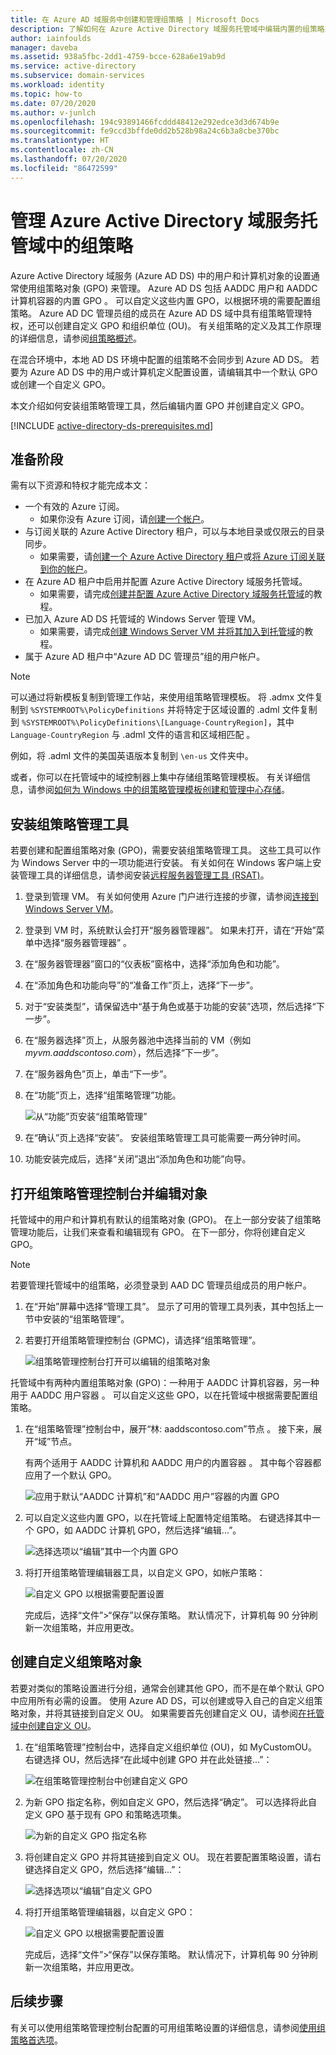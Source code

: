 ```yaml
---
title: 在 Azure AD 域服务中创建和管理组策略 | Microsoft Docs
description: 了解如何在 Azure Active Directory 域服务托管域中编辑内置的组策略对象 (GPO) 并创建自己的自定义策略。
author: iainfoulds
manager: daveba
ms.assetid: 938a5fbc-2dd1-4759-bcce-628a6e19ab9d
ms.service: active-directory
ms.subservice: domain-services
ms.workload: identity
ms.topic: how-to
ms.date: 07/20/2020
ms.author: v-junlch
ms.openlocfilehash: 194c93891466fcddd48412e292edce3d3d674b9e
ms.sourcegitcommit: fe9ccd3bffde0dd2b528b98a24c6b3a8cbe370bc
ms.translationtype: HT
ms.contentlocale: zh-CN
ms.lasthandoff: 07/20/2020
ms.locfileid: "86472599"
---
```

# <a name="administer-group-policy-in-an-azure-active-directory-domain-services-managed-domain"></a>管理 Azure Active Directory 域服务托管域中的组策略

Azure Active Directory 域服务 (Azure AD DS) 中的用户和计算机对象的设置通常使用组策略对象 (GPO) 来管理。 Azure AD DS 包括 AADDC 用户和 AADDC 计算机容器的内置 GPO 。 可以自定义这些内置 GPO，以根据环境的需要配置组策略。 Azure AD DC 管理员组的成员在 Azure AD DS 域中具有组策略管理特权，还可以创建自定义 GPO 和组织单位 (OU)。 有关组策略的定义及其工作原理的详细信息，请参阅[组策略概述][group-policy-overview]。

在混合环境中，本地 AD DS 环境中配置的组策略不会同步到 Azure AD DS。 若要为 Azure AD DS 中的用户或计算机定义配置设置，请编辑其中一个默认 GPO 或创建一个自定义 GPO。

本文介绍如何安装组策略管理工具，然后编辑内置 GPO 并创建自定义 GPO。

[!INCLUDE [active-directory-ds-prerequisites.md](../../includes/active-directory-ds-prerequisites.md)]

## <a name="before-you-begin"></a>准备阶段

需有以下资源和特权才能完成本文：

* 一个有效的 Azure 订阅。
    * 如果你没有 Azure 订阅，请[创建一个帐户](https://www.azure.cn/pricing/1rmb-trial)。
* 与订阅关联的 Azure Active Directory 租户，可以与本地目录或仅限云的目录同步。
    * 如果需要，请[创建一个 Azure Active Directory 租户][create-azure-ad-tenant]或[将 Azure 订阅关联到你的帐户][associate-azure-ad-tenant]。
* 在 Azure AD 租户中启用并配置 Azure Active Directory 域服务托管域。
    * 如果需要，请完成[创建并配置 Azure Active Directory 域服务托管域][create-azure-ad-ds-instance]的教程。
* 已加入 Azure AD DS 托管域的 Windows Server 管理 VM。
    * 如果需要，请完成[创建 Windows Server VM 并将其加入到托管域][create-join-windows-vm]的教程。
* 属于 Azure AD 租户中“Azure AD DC 管理员”组的用户帐户。

> [!NOTE]
> 可以通过将新模板复制到管理工作站，来使用组策略管理模板。 将 .admx 文件复制到 `%SYSTEMROOT%\PolicyDefinitions` 并将特定于区域设置的 .adml 文件复制到 `%SYSTEMROOT%\PolicyDefinitions\[Language-CountryRegion]`，其中 `Language-CountryRegion` 与 .adml 文件的语言和区域相匹配  。
>
> 例如，将 .adml 文件的美国英语版本复制到 `\en-us` 文件夹中。
>
> 或者，你可以在托管域中的域控制器上集中存储组策略管理模板。 有关详细信息，请参阅[如何为 Windows 中的组策略管理模板创建和管理中心存储](https://support.microsoft.com/help/3087759/how-to-create-and-manage-the-central-store-for-group-policy-administra)。

## <a name="install-group-policy-management-tools"></a>安装组策略管理工具

若要创建和配置组策略对象 (GPO)，需要安装组策略管理工具。 这些工具可以作为 Windows Server 中的一项功能进行安装。 有关如何在 Windows 客户端上安装管理工具的详细信息，请参阅安装[远程服务器管理工具 (RSAT)][install-rsat]。

1. 登录到管理 VM。 有关如何使用 Azure 门户进行连接的步骤，请参阅[连接到 Windows Server VM][connect-windows-server-vm]。
1. 登录到 VM 时，系统默认会打开“服务器管理器”。 如果未打开，请在“开始”菜单中选择“服务器管理器” 。
1. 在“服务器管理器”窗口的“仪表板”窗格中，选择“添加角色和功能”。
1. 在“添加角色和功能向导”的“准备工作”页上，选择“下一步”。
1. 对于“安装类型”，请保留选中“基于角色或基于功能的安装”选项，然后选择“下一步”。
1. 在“服务器选择”页上，从服务器池中选择当前的 VM（例如 *myvm.aaddscontoso.com*），然后选择“下一步”。
1. 在“服务器角色”页上，单击“下一步”。
1. 在“功能”页上，选择“组策略管理”功能。 

    ![从“功能”页安装“组策略管理”](./media/active-directory-domain-services-admin-guide/install-rsat-server-manager-add-roles-gp-management.png)

1. 在“确认”页上选择“安装”。  安装组策略管理工具可能需要一两分钟时间。
1. 功能安装完成后，选择“关闭”退出“添加角色和功能”向导。 

## <a name="open-the-group-policy-management-console-and-edit-an-object"></a>打开组策略管理控制台并编辑对象

托管域中的用户和计算机有默认的组策略对象 (GPO)。 在上一部分安装了组策略管理功能后，让我们来查看和编辑现有 GPO。 在下一部分，你将创建自定义 GPO。

> [!NOTE]
> 若要管理托管域中的组策略，必须登录到 AAD DC 管理员组成员的用户帐户。

1. 在“开始”屏幕中选择“管理工具”。 显示了可用的管理工具列表，其中包括上一节中安装的“组策略管理”。
1. 若要打开组策略管理控制台 (GPMC)，请选择“组策略管理”。

    ![组策略管理控制台打开可以编辑的组策略对象](./media/active-directory-domain-services-admin-guide/gp-management-console.png)

托管域中有两种内置组策略对象 (GPO)：一种用于 AADDC 计算机容器，另一种用于 AADDC 用户容器 。 可以自定义这些 GPO，以在托管域中根据需要配置组策略。

1. 在“组策略管理”控制台中，展开“林: aaddscontoso.com”节点 。 接下来，展开“域”节点。

    有两个适用于 AADDC 计算机和 AADDC 用户的内置容器 。 其中每个容器都应用了一个默认 GPO。

    ![应用于默认“AADDC 计算机”和“AADDC 用户”容器的内置 GPO](./media/active-directory-domain-services-admin-guide/builtin-gpos.png)

1. 可以自定义这些内置 GPO，以在托管域上配置特定组策略。 右键选择其中一个 GPO，如 AADDC 计算机 GPO，然后选择“编辑...”。

    ![选择选项以“编辑”其中一个内置 GPO](./media/active-directory-domain-services-admin-guide/edit-builtin-gpo.png)

1. 将打开组策略管理编辑器工具，以自定义 GPO，如帐户策略：

    ![自定义 GPO 以根据需要配置设置](./media/active-directory-domain-services-admin-guide/gp-editor.png)

    完成后，选择“文件”>“保存”以保存策略。 默认情况下，计算机每 90 分钟刷新一次组策略，并应用更改。

## <a name="create-a-custom-group-policy-object"></a>创建自定义组策略对象

若要对类似的策略设置进行分组，通常会创建其他 GPO，而不是在单个默认 GPO 中应用所有必需的设置。 使用 Azure AD DS，可以创建或导入自己的自定义组策略对象，并将其链接到自定义 OU。 如果需要首先创建自定义 OU，请参阅[在托管域中创建自定义 OU](create-ou.md)。

1. 在“组策略管理”控制台中，选择自定义组织单位 (OU)，如 MyCustomOU。 右键选择 OU，然后选择“在此域中创建 GPO 并在此处链接...”：

    ![在组策略管理控制台中创建自定义 GPO](./media/active-directory-domain-services-admin-guide/gp-create-gpo.png)

1. 为新 GPO 指定名称，例如自定义 GPO，然后选择“确定”。 可以选择将此自定义 GPO 基于现有 GPO 和策略选项集。

    ![为新的自定义 GPO 指定名称](./media/active-directory-domain-services-admin-guide/gp-specify-gpo-name.png)

1. 将创建自定义 GPO 并将其链接到自定义 OU。 现在若要配置策略设置，请右键选择自定义 GPO，然后选择“编辑...”：

    ![选择选项以“编辑”自定义 GPO](./media/active-directory-domain-services-admin-guide/gp-gpo-created.png)

1. 将打开组策略管理编辑器，以自定义 GPO：

    ![自定义 GPO 以根据需要配置设置](./media/active-directory-domain-services-admin-guide/gp-customize-gpo.png)

    完成后，选择“文件”>“保存”以保存策略。 默认情况下，计算机每 90 分钟刷新一次组策略，并应用更改。

## <a name="next-steps"></a>后续步骤

有关可以使用组策略管理控制台配置的可用组策略设置的详细信息，请参阅[使用组策略首选项][group-policy-console]。

<!-- INTERNAL LINKS -->
[create-azure-ad-tenant]: ../active-directory/fundamentals/sign-up-organization.md
[associate-azure-ad-tenant]: ../active-directory/fundamentals/active-directory-how-subscriptions-associated-directory.md
[create-azure-ad-ds-instance]: tutorial-create-instance.md
[create-join-windows-vm]: join-windows-vm.md
[tutorial-create-management-vm]: tutorial-create-management-vm.md
[connect-windows-server-vm]: join-windows-vm.md#connect-to-the-windows-server-vm

<!-- EXTERNAL LINKS -->
[group-policy-overview]: https://docs.microsoft.com/previous-versions/windows/it-pro/windows-server-2012-R2-and-2012/hh831791(v=ws.11)
[install-rsat]: https://docs.microsoft.com/windows-server/remote/remote-server-administration-tools#BKMK_Thresh
[group-policy-console]: https://docs.microsoft.com/previous-versions/windows/it-pro/windows-server-2012-R2-and-2012/dn789194(v=ws.11)

